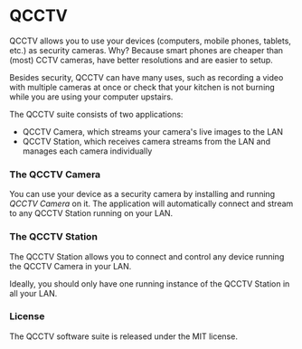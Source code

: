 # QCCTV

QCCTV allows you to use your devices (computers, mobile phones, tablets, etc.) as security cameras. Why? Because smart phones are cheaper than (most) CCTV cameras, have better resolutions and are easier to setup.

Besides security, QCCTV can have many uses, such as recording a video with multiple cameras at once or check that your kitchen is not burning while you are using your computer upstairs. 

The QCCTV suite consists of two applications:

- QCCTV Camera, which streams your camera's live images to the LAN
- QCCTV Station, which receives camera streams from the LAN and manages each camera individually

### The QCCTV Camera

You can use your device as a security camera by installing and running *QCCTV Camera* on it. The application will automatically connect and stream to any QCCTV Station running on your LAN.

### The QCCTV Station

The QCCTV Station allows you to connect and control any device running the QCCTV Camera in your LAN.

Ideally, you should only have one running instance of the QCCTV Station in all your LAN.

### License

The QCCTV software suite is released under the MIT license.
